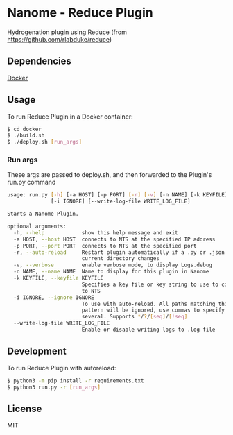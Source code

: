 # Nanome - Reduce Plugin

Hydrogenation plugin using Reduce (from https://github.com/rlabduke/reduce)

## Dependencies

[Docker](https://docs.docker.com/get-docker/)

## Usage

To run Reduce Plugin in a Docker container:

```sh
$ cd docker
$ ./build.sh
$ ./deploy.sh [run_args]
```

### Run args

These args are passed to deploy.sh, and then forwarded to the Plugin's run.py command

```sh
usage: run.py [-h] [-a HOST] [-p PORT] [-r] [-v] [-n NAME] [-k KEYFILE]
              [-i IGNORE] [--write-log-file WRITE_LOG_FILE]

Starts a Nanome Plugin.

optional arguments:
  -h, --help            show this help message and exit
  -a HOST, --host HOST  connects to NTS at the specified IP address
  -p PORT, --port PORT  connects to NTS at the specified port
  -r, --auto-reload     Restart plugin automatically if a .py or .json file in
                        current directory changes
  -v, --verbose         enable verbose mode, to display Logs.debug
  -n NAME, --name NAME  Name to display for this plugin in Nanome
  -k KEYFILE, --keyfile KEYFILE
                        Specifies a key file or key string to use to connect
                        to NTS
  -i IGNORE, --ignore IGNORE
                        To use with auto-reload. All paths matching this
                        pattern will be ignored, use commas to specify
                        several. Supports */?/[seq]/[!seq]
  --write-log-file WRITE_LOG_FILE
                        Enable or disable writing logs to .log file

```

## Development
To run Reduce Plugin with autoreload:

```sh
$ python3 -m pip install -r requirements.txt
$ python3 run.py -r [run_args]
```

## License

MIT
